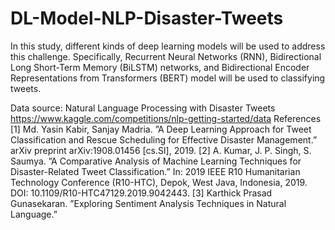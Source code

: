 # DL-Model-NLP-Disaster-Tweets
In this study, different kinds of deep learning models will be used to address this challenge. Specifically, Recurrent Neural Networks (RNN), Bidirectional Long Short-Term Memory (BiLSTM) networks, and Bidirectional Encoder Representations from Transformers (BERT) model will be used to classifying tweets. 


Data source: Natural Language Processing with Disaster Tweets
https://www.kaggle.com/competitions/nlp-getting-started/data
References
[1] Md. Yasin Kabir, Sanjay Madria. ”A Deep Learning Approach for Tweet Classification and Rescue
Scheduling for Effective Disaster Management.” arXiv preprint arXiv:1908.01456 [cs.SI], 2019.
[2] A. Kumar, J. P. Singh, S. Saumya. ”A Comparative Analysis of Machine Learning Techniques for
Disaster-Related Tweet Classification.” In: 2019 IEEE R10 Humanitarian Technology Conference
(R10-HTC), Depok, West Java, Indonesia, 2019. DOI: 10.1109/R10-HTC47129.2019.9042443.
[3] Karthick Prasad Gunasekaran. ”Exploring Sentiment Analysis Techniques in Natural Language.”
